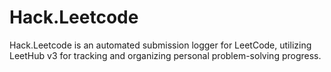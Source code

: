 # Hack.Leetcode
Hack.Leetcode is an automated submission logger for LeetCode, utilizing LeetHub v3 for tracking and organizing personal problem-solving progress.
